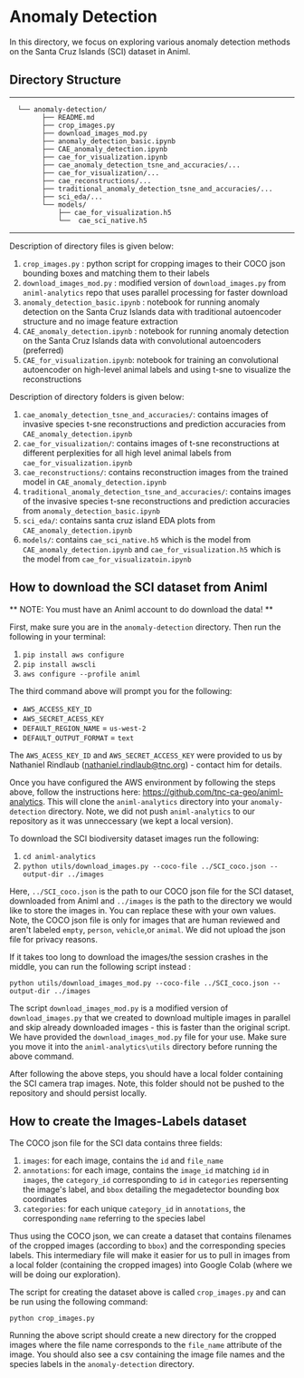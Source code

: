 # Anomaly Detection
In this directory, we focus on exploring various anomaly detection methods on the Santa
Cruz Islands (SCI) dataset in Animl. 

## Directory Structure
------------
      └── anomaly-detection/
            ├── README.md
            ├── crop_images.py
            ├── download_images_mod.py
            ├── anomaly_detection_basic.ipynb
            ├── CAE_anomaly_detection.ipynb
            ├── cae_for_visualization.ipynb
            ├── cae_anomaly_detection_tsne_and_accuracies/...
            ├── cae_for_visualization/...
            ├── cae_reconstructions/...
            ├── traditional_anomaly_detection_tsne_and_accuracies/...
            ├── sci_eda/...
            └── models/
                ├── cae_for_visualization.h5
                └──  cae_sci_native.h5  

      
          
            
--------
Description of directory files is given below:
1. `crop_images.py` : python script for cropping images to their COCO json bounding
boxes and matching them to their labels
2. `download_images_mod.py` : modified version of `download_images.py` from 
`animl-analytics` repo that uses parallel processing for faster download
3. `anomaly_detection_basic.ipynb` : notebook for running anomaly detection on the
Santa Cruz Islands data with traditional autoencoder structure and no image feature extraction
4. `CAE_anomaly_detection.ipynb` : notebook for running anomaly detection on the Santa
Cruz Islands data with convolutional autoencoders (preferred)
5. `CAE_for_visualization.ipynb`: notebook for training an convolutional autoencoder on high-level animal
labels and using t-sne to visualize the reconstructions
  
Description of directory folders is given below:
1. `cae_anomaly_detection_tsne_and_accuracies/`: contains images of invasive species t-sne
reconstructions and prediction accuracies from `CAE_anomaly_detection.ipynb`
2. `cae_for_visualization/`: contains images of t-sne reconstructions at different perplexities
for all high level animal labels from `cae_for_visualization.ipynb`
3. `cae_reconstructions/`: contains reconstruction images from the trained model in `CAE_anomaly_detection.ipynb`
4. `traditional_anomaly_detection_tsne_and_accuracies/`: contains images of the invasive 
species t-sne reconstructions and prediction accuracies from `anomaly_detection_basic.ipynb`
5. `sci_eda/`: contains santa cruz island EDA plots from `CAE_anomaly_detection.ipynb`
6. `models/`: contains `cae_sci_native.h5` which is the model from `CAE_anomaly_detection.ipynb`
and `cae_for_visualization.h5` which is the model from `cae_for_visualizatoin.ipynb`

## How to download the SCI dataset from Animl
** NOTE: You must have an Animl account to do download the data! **

First, make sure you are in the `anomaly-detection` directory. Then run the 
following in your terminal:
1. `pip install aws configure`
2. `pip install awscli`
3. `aws configure --profile animl`  
  
The third command above will prompt you for the following:
* `AWS_ACCESS_KEY_ID`
* `AWS_SECRET_ACESS_KEY`
* `DEFAULT_REGION_NAME` = `us-west-2`
* `DEFAULT_OUTPUT_FORMAT` = `text`
  
The `AWS_ACESS_KEY_ID` and `AWS_SECRET_ACCESS_KEY` were provided to us by Nathaniel
Rindlaub (nathaniel.rindlaub@tnc.org) - contact him for details.

Once you have configured the AWS environment by following the steps above, follow
the instructions here: https://github.com/tnc-ca-geo/animl-analytics. This will
clone the `animl-analytics` directory into your `anomaly-detection` directory.
Note, we did not push `animl-analytics` to our repository as it was unneccessary
(we kept a local version). 

To download the SCI biodiversity dataset images run the following:
1. `cd animl-analytics`
2. `python utils/download_images.py --coco-file ../SCI_coco.json --output-dir ../images`  
  
Here, `../SCI_coco.json` is the path to our COCO json file for the SCI dataset, 
downloaded from Animl and `../images` is the path to the directory we would like
to store the images in. You can replace these with your own values. Note, the
COCO json file is only for images that are human reviewed and aren't labeled `empty`, 
`person`, `vehicle`,or `animal`. We did not upload the json file for privacy reasons.
  
If it takes too long to download the images/the session crashes in the middle, 
you can run the following script instead :  
  
`python utils/download_images_mod.py --coco-file ../SCI_coco.json --output-dir ../images`
  
The script `download_images_mod.py` is a modified version of `download_images.py` that
we created to download multiple images in parallel and skip already downloaded
images - this is faster than the original script. We have provided the 
`download_images_mod.py` file for your use. Make sure you move it into the 
`animl-analytics\utils` directory before running the above command.
  
After following the above steps, you should have a local folder containing the SCI
camera trap images. Note, this folder should not be pushed to the repository and
should persist locally. 

## How to create the Images-Labels dataset
The COCO json file for the SCI data contains three fields:
1. `images`: for each image, contains the `id` and `file_name`
2. `annotations`: for each image, contains the `image_id` matching `id` in 
`images`, the `category_id` corresponding to `id` in `categories` repersenting
the image's label, and `bbox` detailing the megadetector bounding box coordinates
3. `categories`: for each unique `category_id` in `annotations`, the corresponding
`name` referring to the species label
  
Thus using the COCO json, we can create a dataset that contains filenames of the
cropped images (according to `bbox`) and the corresponding species labels. This
intermediary file will make it easier for us to pull in images from a local folder
(containing the cropped images) into Google Colab (where we will be doing our 
exploration).   

The script for creating the dataset above is called `crop_images.py` and
can be run using the following command:    
  
`python crop_images.py`    
  
Running the above script should create a new directory for the cropped images
where the file name corresponds to the `file_name` attribute of the image. You
should also see a csv containing the image file names and the species labels in 
the `anomaly-detection` directory. 


